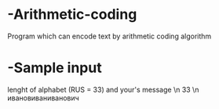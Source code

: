 # -Arithmetic-coding
Program which can encode text by arithmetic coding algorithm
# -Sample input
lenght of alphabet (RUS = 33)
and your's message \n
33 \n
ивановиваниванович
